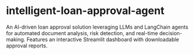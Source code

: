 # intelligent-loan-approval-agent
An AI-driven loan approval solution leveraging LLMs and LangChain agents for automated document analysis, risk detection, and real-time decision-making. Features an interactive Streamlit dashboard with downloadable approval reports.
